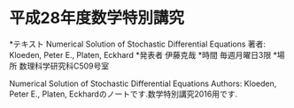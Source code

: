 # 平成28年度数学特別講究
*テキスト Numerical Solution of Stochastic Differential Equations  著者: Kloeden, Peter E., Platen, Eckhard
*発表者 伊藤克哉
*時間 毎週月曜日3限
*場所 数理科学研究科C509号室

Numerical Solution of Stochastic Differential Equations  Authors: Kloeden, Peter E., Platen, Eckhardのノートです.数学特別講究2016用です.
